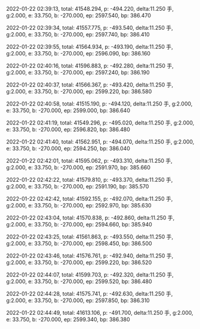 2022-01-22 02:39:13, total: 41548.294, p: -494.220, delta:11.250 手, g:2.000, e: 33.750, b: -270.000, ep: 2597.540, bp: 386.470

2022-01-22 02:39:34, total: 41557.775, p: -493.540, delta:11.250 手, g:2.000, e: 33.750, b: -270.000, ep: 2597.740, bp: 386.410

2022-01-22 02:39:55, total: 41564.934, p: -493.190, delta:11.250 手, g:2.000, e: 33.750, b: -270.000, ep: 2596.090, bp: 386.160

2022-01-22 02:40:16, total: 41596.883, p: -492.280, delta:11.250 手, g:2.000, e: 33.750, b: -270.000, ep: 2597.240, bp: 386.190

2022-01-22 02:40:37, total: 41566.367, p: -493.420, delta:11.250 手, g:2.000, e: 33.750, b: -270.000, ep: 2599.220, bp: 386.580

2022-01-22 02:40:58, total: 41515.190, p: -494.120, delta:11.250 手, g:2.000, e: 33.750, b: -270.000, ep: 2599.000, bp: 386.640

2022-01-22 02:41:19, total: 41549.296, p: -495.020, delta:11.250 手, g:2.000, e: 33.750, b: -270.000, ep: 2596.820, bp: 386.480

2022-01-22 02:41:40, total: 41562.951, p: -494.070, delta:11.250 手, g:2.000, e: 33.750, b: -270.000, ep: 2594.250, bp: 386.040

2022-01-22 02:42:01, total: 41595.062, p: -493.310, delta:11.250 手, g:2.000, e: 33.750, b: -270.000, ep: 2591.970, bp: 385.660

2022-01-22 02:42:22, total: 41579.810, p: -493.370, delta:11.250 手, g:2.000, e: 33.750, b: -270.000, ep: 2591.190, bp: 385.570

2022-01-22 02:42:42, total: 41592.155, p: -492.070, delta:11.250 手, g:2.000, e: 33.750, b: -270.000, ep: 2592.970, bp: 385.630

2022-01-22 02:43:04, total: 41570.838, p: -492.860, delta:11.250 手, g:2.000, e: 33.750, b: -270.000, ep: 2594.660, bp: 385.940

2022-01-22 02:43:25, total: 41561.863, p: -493.550, delta:11.250 手, g:2.000, e: 33.750, b: -270.000, ep: 2598.450, bp: 386.500

2022-01-22 02:43:46, total: 41576.761, p: -492.940, delta:11.250 手, g:2.000, e: 33.750, b: -270.000, ep: 2599.220, bp: 386.520

2022-01-22 02:44:07, total: 41599.703, p: -492.320, delta:11.250 手, g:2.000, e: 33.750, b: -270.000, ep: 2599.520, bp: 386.480

2022-01-22 02:44:28, total: 41575.741, p: -492.630, delta:11.250 手, g:2.000, e: 33.750, b: -270.000, ep: 2597.850, bp: 386.310

2022-01-22 02:44:49, total: 41613.106, p: -491.700, delta:11.250 手, g:2.000, e: 33.750, b: -270.000, ep: 2599.340, bp: 386.380